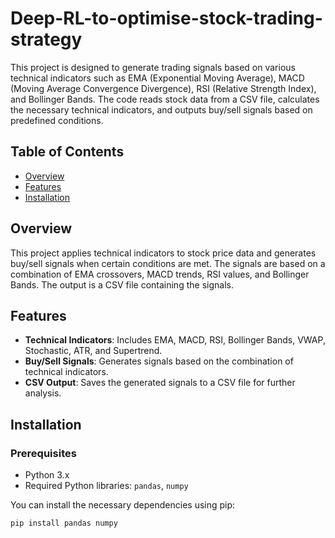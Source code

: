 # Deep-RL-to-optimise-stock-trading-strategy
This project is designed to generate trading signals based on various technical indicators such as EMA (Exponential Moving Average), MACD (Moving Average Convergence Divergence), RSI (Relative Strength Index), and Bollinger Bands. The code reads stock data from a CSV file, calculates the necessary technical indicators, and outputs buy/sell signals based on predefined conditions.

## Table of Contents

- [Overview](#overview)
- [Features](#features)
- [Installation](#installation)

## Overview

This project applies technical indicators to stock price data and generates buy/sell signals when certain conditions are met. The signals are based on a combination of EMA crossovers, MACD trends, RSI values, and Bollinger Bands. The output is a CSV file containing the signals.

## Features

- **Technical Indicators**: Includes EMA, MACD, RSI, Bollinger Bands, VWAP, Stochastic, ATR, and Supertrend.
- **Buy/Sell Signals**: Generates signals based on the combination of technical indicators.
- **CSV Output**: Saves the generated signals to a CSV file for further analysis.

## Installation

### Prerequisites

- Python 3.x
- Required Python libraries: `pandas`, `numpy`

You can install the necessary dependencies using pip:

```bash
pip install pandas numpy
